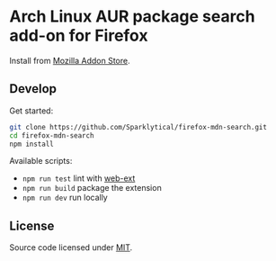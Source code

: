 # Arch Linux AUR package search add-on for Firefox

Install from [Mozilla Addon Store](https://addons.mozilla.org/en-US/firefox/addon/mdn/).

## Develop

Get started:

```sh
git clone https://github.com/Sparklytical/firefox-mdn-search.git
cd firefox-mdn-search
npm install
```

Available scripts:

* `npm run test` lint with [web-ext](https://github.com/mozilla/web-ext)
* `npm run build` package the extension
* `npm run dev` run locally

## License

Source code licensed under [MIT](https://opensource.org/licenses/MIT).
